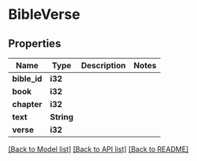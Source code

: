 # BibleVerse

## Properties

Name | Type | Description | Notes
------------ | ------------- | ------------- | -------------
**bible_id** | **i32** |  | 
**book** | **i32** |  | 
**chapter** | **i32** |  | 
**text** | **String** |  | 
**verse** | **i32** |  | 

[[Back to Model list]](../README.md#documentation-for-models) [[Back to API list]](../README.md#documentation-for-api-endpoints) [[Back to README]](../README.md)


